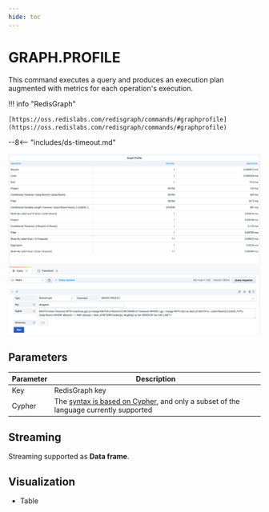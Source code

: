 ```yaml
---
hide: toc
---
```


# GRAPH.PROFILE

This command executes a query and produces an execution plan augmented with metrics for each operation's execution.

!!! info "RedisGraph"

    [https://oss.redislabs.com/redisgraph/commands/#graphprofile](https://oss.redislabs.com/redisgraph/commands/#graphprofile)

--8<-- "includes/ds-timeout.md"

![GRAPH.QUERY](../../images/redis-datasource/commands/graph-profile.png)

## Parameters

| Parameter | Description                                                                                                                                           |
| --------- | ----------------------------------------------------------------------------------------------------------------------------------------------------- |
| Key       | RedisGraph key                                                                                                                                        |
| Cypher    | The [syntax is based on Cypher](https://oss.redislabs.com/redisgraph/commands/#query-language), and only a subset of the language currently supported |

## Streaming

Streaming supported as **Data frame**.

## Visualization

- Table
